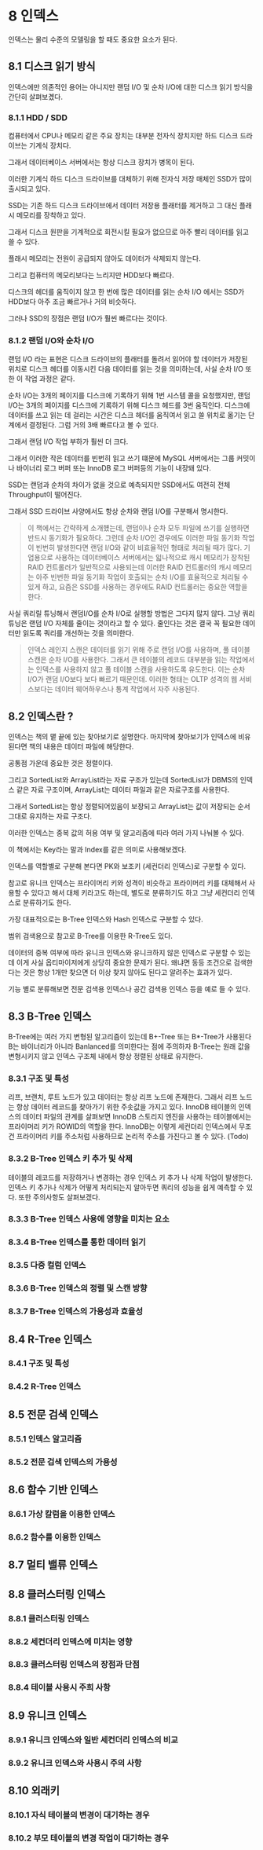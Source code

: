 # 8 인덱스

인덱스는 물리 수준의 모델링을 할 때도 중요한 요소가 된다.

## 8.1 디스크 읽기 방식

인덱스에만 의존적인 용어는 아니지만 랜덤 I/O 및 순차 I/O에 대한 디스크 읽기 방식을 간단히 살펴보곘다.

### 8.1.1 HDD / SDD

컴퓨터에서 CPU나 메모리 같은 주요 장치는 대부분 전자식 장치지만 하드 디스크 드라이브는 기계식 장치다.

그래서 데이터베이스 서버에서는 항상 디스크 장치가 병목이 된다.

이러한 기계식 하드 디스크 드라이브를 대체하기 위해 전자식 저장 매체인 SSD가 많이 출시되고 있다.

SSD는 기존 하드 디스크 드라이브에서 데이터 저장용 플래터를 제거하고 그 대신 플래시 메모리를 장착하고 있다.

그래서 디스크 원판을 기계적으로 회전시킬 필요가 없으므로 아주 빨리 데이터를 읽고 쓸 수 있다.

플래시 메모리는 전원이 공급되지 않아도 데이터가 삭제되지 않는다.

그리고 컴퓨터의 메모리보다는 느리지만 HDD보다 빠르다.

디스크의 헤더를 움직이지 않고 한 번에 많은 데이터를 읽는 순차 I/O 에서는 SSD가 HDD보다 아주 조금 빠르거나 거의 비슷하다.

그러나 SSD의 장점은 랜덤 I/O가 훨씬 빠르다는 것이다.

### 8.1.2 랜덤 I/O와 순차 I/O

랜덤 I/O 라는 표현은 디스크 드라이브의 플래터를 돌려서 읽어야 할 데이터가 저장된 위치로 디스크 헤더를 이동시킨 다음 데이터를 읽는 것을 의미하는데, 사실 순차 I/O 또한 이 작업 과정은 같다.

순차 I/O는 3개의 페이지를 디스크에 기록하기 위해 1번 시스템 콜을 요청했지만,
랜덤 I/O는 3개의 페이지를 디스크에 기록하기 위해 디스크 헤드를 3번 움직인다.
디스크에 데이터를 쓰고 읽는 데 걸리는 시간은 디스크 헤더를 움직여서 읽고 쓸 위치로 옮기는 단계에서 결정된다.
그럼 거의 3배 빠르다고 볼 수 있다.

그래서 랜덤 I/O 작업 부하가 훨씬 더 크다.

그래서 이러한 작은 데이터를 빈번히 읽고 쓰기 떄문에 MySQL 서버에서는 그룹 커밋이나 바이너리 로그 버퍼 또는 InnoDB 로그 버퍼등의 기능이 내장돼 있다.

SSD는 랜덤과 순차의 차이가 없을 것으로 예측되지만 SSD에서도 여전히 전체 Throughput이 떨어진다.

그래서 SSD 드라이브 사양에서도 항상 순차와 랜덤 I/O를 구분해서 명시한다.

> 이 책에서는 간략하게 소개헀는데, 랜덤이나 순차 모두 파일에 쓰기를 실행하면 반드시 동기화가 필요하다. 그런데 순차 I/O인 경우에도 이러한 파일 동기화 작업이 빈번히 발생한다면 랜덤 I/O와 같이 비효율적인 형태로 처리될 때가 많다. 기업용으로 사용하는 데이터베이스 서버에서는 읿나적으로 캐시 메모리가 장착된 RAID 컨트롤러가 일반적으로 사용되는데 이러한 RAID 컨트롤러의 캐시 메모리는 아주 빈번한 파일 동기화 작업이 호출되는 순차 I/O를 효율적으로 처리될 수 있게 하고, 요즘은 SSD를 사용하는 경우에도 RAID 컨트롤러는 중요한 역할을 한다.

사실 쿼리릴 튜닝해서 랜덤I/O를 순차 I/O로 실행할 방법은 그다지 많지 않다.
그냥 쿼리 튜닝은 랜덤 I/O 자체를 줄이는 것이라고 할 수 있다.
줄인다는 것은 결국 꼭 필요한 데이터만 읽도록 쿼리를 개선하는 것을 의미한다.

> 인덱스 레인지 스캔은 데이터를 읽기 위해 주로 랜덤 I/O를 사용하며, 풀 테이블 스캔은 순차 I/O를 사용한다. 그래서 큰 테이블의 레코드 대부분을 읽는 작업에서는 인덱스를 사용하지 않고 풀 테이블 스캔을 사용하도록 유도한다. 이는 순차 I/O가 랜덤 I/O보다 보다 빠르기 때문인데. 이러한 형태는 OLTP 성격의 웹 서비스보다는 데이터 웨어하우스나 통계 작업에서 자주 사용된다.

## 8.2 인덱스란 ?

인덱스는 책의 맽 끝에 있는 찾아보기로 설명한다. 마지막에 찾아보기가 인덱스에 비유된다면 책의 내용은 데이터 파일에 해당한다.

공통점 가운데 중요한 것은 정렬이다.

그리고 SortedList와 ArrayList라는 자료 구조가 있는데 SortedList가 DBMS의 인덱스 같은 자료 구조이며, ArrayList는 데이터 파일과 같은 자료구조를 사용한다.

그래서 SortedList는 항상 정렬되어있음이 보장되고 ArrayList는 값이 저장되는 순서 그대로 유지하는 자료 구조다.

이러한 인덱스는 중복 값의 허용 여부 및 알고리즘에 따라 여러 가지 나눠볼 수 있다.

이 책에서는 Key라는 말과 Index를 같은 의미로 사용해보겠다.

인덱스를 역할별로 구분해 본다면 PK와 보조키 (세컨더리 인덱스)로 구분할 수 있다.

참고로 유니크 인덱스는 프라이머리 키와 성격이 비슷하고 프라이머리 키를 대체해서 사용할 수 있다고 해서 대체 키라고도 하는데, 별도로 분류하기도 하고 그냥 세컨더리 인덱스로 분류하기도 한다.

가장 대표적으로는 B-Tree 인덱스와 Hash 인덱스로 구분할 수 있다.

범위 검색용으로 참고로 B-Tree를 이용한 R-Tree도 있다.

데이터의 중복 여부에 따라 유니크 인덱스와 유니크하지 않은 인덱스로 구분할 수 있는데
이게 사실 옵티마이저에게 상당히 중요한 문제가 된다.
왜냐면 동등 조건으로 검색한다는 것은 항상 1개만 찾으면 더 이상 찾지 않아도 된다고 알려주는 효과가 있다.

기능 별로 분류해보면 전문 검색용 인덱스나 공간 검색용 인덱스 등을 예로 들 수 있다.

## 8.3 B-Tree 인덱스

B-Tree에는 여러 가지 변형된 알고리즘이 있는데 B+-Tree 또는 B\*-Tree가 사용된다 B는 바이너리가 아니라 Banlanced를 의미한다는 점에 주의하자
B-Tree는 원래 값을 변형시키지 않고 인덱스 구조체 내에서 항상 정렬된 상태로 유지한다.

### 8.3.1 구조 및 특성

리프, 브랜치, 루트 노드가 있고 데이터는 항상 리프 노드에 존재한다.
그래서 리프 노드는 항상 데이터 레코드를 찾아가기 위한 주솟값을 가지고 있다.
InnoDB 테이블의 인덱스의 데이터 파일의 관계를 살펴보면
InnoDB 스토리지 엔진을 사용하는 테이블에서는 프라이머리 키가 ROWID의 역할을 한다.
InnoDB는 이렇게 세컨더리 인덱스에서 무조건 프라이머리 키를 주소처럼 사용하므로 논리적 주소를 가진다고 볼 수 있다.
(Todo)

### 8.3.2 B-Tree 인덱스 키 추가 및 삭제

테이블의 레코드를 저장하거나 변경하는 경우 인덱스 키 추가 나 삭제 작업이 발생한다.
인덱스 키 추가나 삭제가 어떻게 처리되는지 알아두면 쿼리의 성능을 쉽게 예측할 수 있다.
또한 주의사항도 살펴보겠다.

### 8.3.3 B-Tree 인덱스 사용에 영향을 미치는 요소

### 8.3.4 B-Tree 인덱스를 통한 데이터 읽기

### 8.3.5 다중 컬럼 인덱스

### 8.3.6 B-Tree 인덱스의 정렬 및 스캔 방향

### 8.3.7 B-Tree 인덱스의 가용성과 효율성

## 8.4 R-Tree 인덱스

### 8.4.1 구조 및 특성

### 8.4.2 R-Tree 인덱스

## 8.5 전문 검색 인덱스

### 8.5.1 인덱스 알고리즘

### 8.5.2 전문 검색 인덱스의 가용성

## 8.6 함수 기반 인덱스

### 8.6.1 가상 칼럼을 이용한 인덱스

### 8.6.2 함수를 이용한 인덱스

## 8.7 멀티 밸류 인덱스

## 8.8 클러스터링 인덱스

### 8.8.1 클러스터링 인덱스

### 8.8.2 세컨더리 인덱스에 미치는 영향

### 8.8.3 클러스터링 인덱스의 장점과 단점

### 8.8.4 테이블 사용시 주희 사항

## 8.9 유니크 인덱스

### 8.9.1 유니크 인덱스와 일반 세컨더리 인덱스의 비교

### 8.9.2 유니크 인덱스와 사용시 주의 사항

## 8.10 외래키

### 8.10.1 자식 테이블의 변경이 대기하는 경우

### 8.10.2 부모 테이블의 변경 작업이 대기하는 경우
